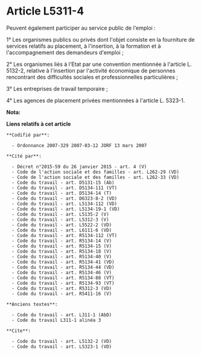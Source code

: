 # Article L5311-4

Peuvent également participer au service public de l'emploi :

1° Les organismes publics ou privés dont l'objet consiste en la fourniture de services relatifs au placement, à l'insertion,
à la formation et à l'accompagnement des demandeurs d'emploi ;

2° Les organismes liés à l'Etat par une convention mentionnée à l'article L. 5132-2, relative à l'insertion par l'activité
économique de personnes rencontrant des difficultés sociales et professionnelles particulières ;

3° Les entreprises de travail temporaire ;

4° Les agences de placement privées mentionnées à l'article L. 5323-1.

**Nota:**



**Liens relatifs à cet article**

	**Codifié par**:

	  - Ordonnance 2007-329 2007-03-12 JORF 13 mars 2007

	**Cité par**:

	  - Décret n°2015-59 du 26 janvier 2015 - art. 4 (V)
	  - Code de l'action sociale et des familles - art. L262-29 (VD)
	  - Code de l'action sociale et des familles - art. L262-33 (VD)
	  - Code du travail - art. D5131-15 (Ab)
	  - Code du travail - art. D5134-111 (VT)
	  - Code du travail - art. D5134-14 (T)
	  - Code du travail - art. D6323-8-2 (VD)
	  - Code du travail - art. L5134-112 (VD)
	  - Code du travail - art. L5134-19-1 (VD)
	  - Code du travail - art. L5135-2 (V)
	  - Code du travail - art. L5312-3 (V)
	  - Code du travail - art. L5522-2 (VD)
	  - Code du travail - art. L6111-6 (VD)
	  - Code du travail - art. R5134-112 (VT)
	  - Code du travail - art. R5134-14 (V)
	  - Code du travail - art. R5134-15 (V)
	  - Code du travail - art. R5134-18 (V)
	  - Code du travail - art. R5134-40 (V)
	  - Code du travail - art. R5134-41 (VD)
	  - Code du travail - art. R5134-44 (VD)
	  - Code du travail - art. R5134-46 (V)
	  - Code du travail - art. R5134-88 (VT)
	  - Code du travail - art. R5134-93 (VT)
	  - Code du travail - art. R5312-3 (VD)
	  - Code du travail - art. R5411-16 (V)

	**Anciens textes**:

	  - Code du travail - art. L311-1 (AbD)
	  - Code du travail L311-1 alinéa 3

	**Cite**:

	  - Code du travail - art. L5132-2 (VD)
	  - Code du travail - art. L5323-1 (VD)
